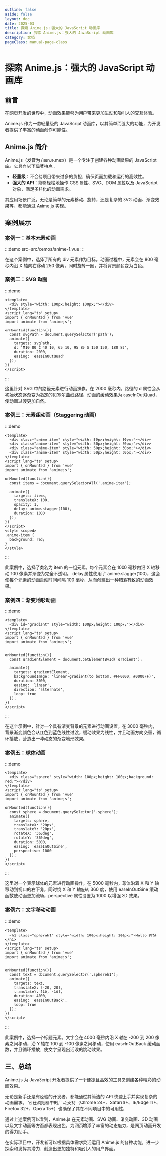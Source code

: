 ```yaml
---
outline: false
aside: false
layout: doc
date: 2025-03
title: 探索 Anime.js：强大的 JavaScript 动画库
description: 探索 Anime.js：强大的 JavaScript 动画库
category: 文档
pageClass: manual-page-class
---
```


#  探索 Anime.js：强大的 JavaScript 动画库 #

## 前言 ##

在网页开发的世界中，动画效果能够为用户带来更加生动和吸引人的交互体验。

Anime.js 作为一款轻量级的 JavaScript 动画库，以其简单而强大的功能，为开发者提供了丰富的动画创作可能性。

## Anime.js 简介 ##

Anime.js（发音为 /ˈæn.ə.meɪ/）是一个专注于创建各种动画效果的 JavaScript 库。它具有以下显著特点：

- **轻量级**：不会给项目带来过多的负担，确保页面加载和运行的高效性。
- **强大的 API**：能够轻松地操作 CSS 属性、SVG、DOM 属性以及 JavaScript 对象，满足多样化的动画需求。


其应用场景广泛，无论是简单的元素移动、旋转，还是复杂的 SVG 动画、渐变效果等，都能通过 Anime.js 实现。

## 案例展示 ##

### 案例一：基本元素动画 ###

:::demo src=src/demos/anime-1.vue
:::

在这个案例中，选择了所有的 div 元素作为目标。动画过程中，元素会在 800 毫秒内沿 X 轴向右移动 250 像素，同时旋转一圈，并将背景颜色变为白色。


### 案例二：SVG 动画 ###

:::demo

```vue
<template>
  <div style="width: 100px;height: 100px;"></div>
</template>
<script lang="ts" setup>
import { onMounted } from 'vue'
import animate from 'animejs';

onMounted(function(){
  const svgPath = document.querySelector('path');
  animate({
    targets: svgPath,
    d: 'M10 80 C 40 10, 65 10, 95 80 S 150 150, 180 80',
    duration: 2000,
    easing: 'easeInOutQuad'
  });
})
</script>
```

:::

这里针对 SVG 中的路径元素进行动画操作。在 2000 毫秒内，路径的 d 属性会从初始状态逐渐变为指定的贝塞尔曲线路径，动画的缓动效果为 easeInOutQuad，使动画过渡更加自然。


### 案例三：元素组动画（Staggering 动画） ###

:::demo

```vue
<template>
  <div class="anime-item" style="width: 50px;height: 50px;"></div>
  <div class="anime-item" style="width: 50px;height: 50px;"></div>
  <div class="anime-item" style="width: 50px;height: 50px;"></div>
  <div class="anime-item" style="width: 50px;height: 50px;"></div>
</template>
<script lang="ts" setup>
import { onMounted } from 'vue'
import animate from 'animejs';

onMounted(function(){
  const items = document.querySelectorAll('.anime-item');

  animate({
    targets: items,
    translateX: 100,
    opacity: 1,
    delay: anime.stagger(100),
    duration: 1000
  });
})
</script>
<style scoped>
.anime-item {
  background: red;
}
</style>
```

:::

此案例中，选择了类名为 item 的一组元素。每个元素会在 1000 毫秒内沿 X 轴移动 100 像素并渐变为完全不透明。
delay 属性使用了 anime.stagger(100)，这会使每个元素的动画启动时间间隔 100 毫秒，从而创建出一种错落有致的动画效果。

### 案例四：渐变地形动画 ###

:::demo

```vue
<template>
  <div id="gradient" style="width: 100px;height: 100px;"></div>
</template>
<script lang="ts" setup>
import { onMounted } from 'vue'
import animate from 'animejs';


onMounted(function(){
  const gradientElement = document.getElementById('gradient');

  animate({
    targets: gradientElement,
    backgroundImage: 'linear-gradient(to bottom, #FF0000, #0000FF)',
    duration: 3000,
    easing: 'linear',
    direction: 'alternate',
    loop: true
  });
})
</script>
```

:::

在这个示例中，针对一个具有渐变背景的元素进行动画设置。在 3000 毫秒内，背景渐变颜色会从红色到蓝色线性过渡，缓动效果为线性，并且动画方向交替，循环播放，营造出一种动态的渐变地形效果。

### 案例五：球体动画 ###

:::demo

```vue
<template>
  <div class="sphere" style="width: 100px;height: 100px;background: red;"></div>
</template>
<script lang="ts" setup>
import { onMounted } from 'vue'
import animate from 'animejs';

onMounted(function(){
  const sphere = document.querySelector('.sphere');
  animate({
    targets: sphere,
    translateX: '20px',
    translateY: '20px',
    rotateX: '360deg',
    rotateY: '360deg',
    duration: 5000,
    easing: 'easeInOutSine',
    perspective: 1000
  });
})
</script>
```

:::

这里对一个表示球体的元素进行动画操作。在 5000 毫秒内，球体沿着 X 和 Y 轴移动到视口的右下角，同时绕 X 和 Y 轴旋转 360 度，使用 easeInOutSine 缓动函数使动画更加流畅，perspective 属性设置为 1000 以增强 3D 效果。

### 案例六：文字移动动画 ###

:::demo

```vue
<template>
  <h1 class="sphereh1" style="width: 100px;height: 100px;">Hello 你好</h1>
</template>
<script lang="ts" setup>
import { onMounted } from 'vue'
import animate from 'animejs';


onMounted(function(){
  const text = document.querySelector('.sphereh1');
  animate({
    targets: text,
    translateX: [-20, 20],
    translateY: [10, -10],
    duration: 4000,
    easing: 'easeInOutBack',
    loop: true
  });
})
</script>
```

:::

此案例中，选择一个标题元素。文字会在 4000 毫秒内沿 X 轴在 -200 到 200 像素之间移动，沿 Y 轴在 100 到 -100 像素之间移动，使用 easeInOutBack 缓动函数，并且循环播放，使文字呈现出活泼的跳动效果。


## 三、总结 ##

Anime.js 为 JavaScript 开发者提供了一个便捷且高效的工具来创建各种精彩的动画效果。

无论是新手还是有经验的开发者，都能通过其简洁的 API 快速上手并实现复杂的动画需求。
它在浏览器中的广泛支持（Chrome 24+、Safari 8+、IE/Edge 11+、Firefox 32+、Opera 15+）也确保了其在不同项目中的可用性。

通过上述案例可以看到，Anime.js 在元素动画、SVG 动画、渐变动画、3D 动画以及文字动画等方面都表现出色，为网页增添了丰富的动态魅力，是网页动画开发的得力助手。

在实际项目中，开发者可以根据具体需求灵活运用 Anime.js 的各种功能，进一步探索和发挥其潜力，创造出更加独特和吸引人的用户界面。
